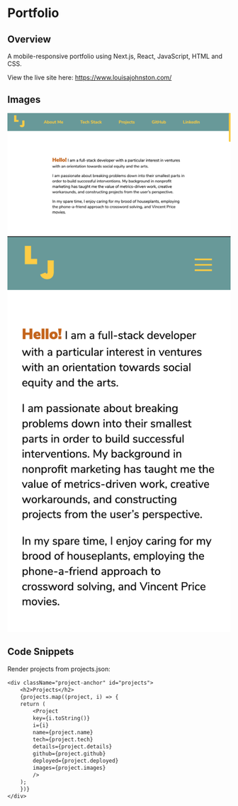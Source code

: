 # Portfolio

## Overview
A mobile-responsive portfolio using Next.js, React, JavaScript, HTML and CSS.

View the live site here: https://www.louisajohnston.com/

## Images
![Desktop](public/desktop.png)
![Mobile](public/mobile.png)

## Code Snippets
Render projects from projects.json:
```
<div className="project-anchor" id="projects">
    <h2>Projects</h2>
    {projects.map((project, i) => {
    return (
        <Project
        key={i.toString()}
        i={i}
        name={project.name}
        tech={project.tech}
        details={project.details}
        github={project.github}
        deployed={project.deployed}
        images={project.images}
        />
    );
    })}
</div>
```


